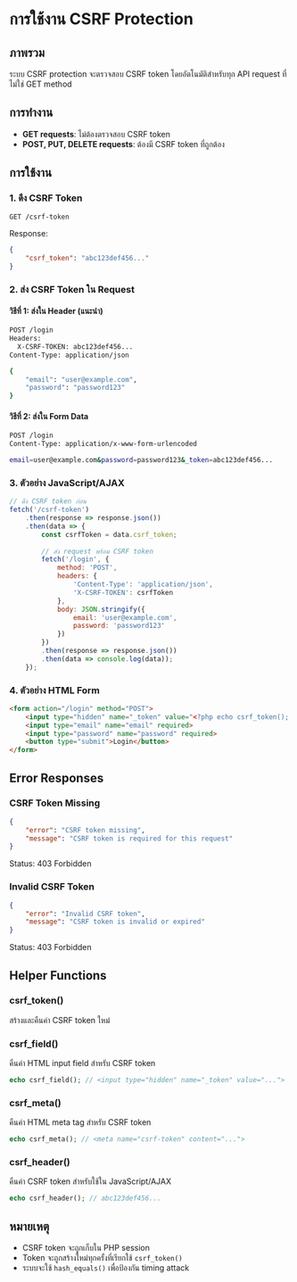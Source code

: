 # การใช้งาน CSRF Protection

## ภาพรวม
ระบบ CSRF protection จะตรวจสอบ CSRF token โดยอัตโนมัติสำหรับทุก API request ที่ไม่ใช่ GET method

## การทำงาน
- **GET requests**: ไม่ต้องตรวจสอบ CSRF token
- **POST, PUT, DELETE requests**: ต้องมี CSRF token ที่ถูกต้อง

## การใช้งาน

### 1. ดึง CSRF Token
```bash
GET /csrf-token
```

Response:
```json
{
    "csrf_token": "abc123def456..."
}
```

### 2. ส่ง CSRF Token ใน Request

#### วิธีที่ 1: ส่งใน Header (แนะนำ)
```bash
POST /login
Headers:
  X-CSRF-TOKEN: abc123def456...
Content-Type: application/json

{
    "email": "user@example.com",
    "password": "password123"
}
```

#### วิธีที่ 2: ส่งใน Form Data
```bash
POST /login
Content-Type: application/x-www-form-urlencoded

email=user@example.com&password=password123&_token=abc123def456...
```

### 3. ตัวอย่าง JavaScript/AJAX

```javascript
// ดึง CSRF token ก่อน
fetch('/csrf-token')
    .then(response => response.json())
    .then(data => {
        const csrfToken = data.csrf_token;
        
        // ส่ง request พร้อม CSRF token
        fetch('/login', {
            method: 'POST',
            headers: {
                'Content-Type': 'application/json',
                'X-CSRF-TOKEN': csrfToken
            },
            body: JSON.stringify({
                email: 'user@example.com',
                password: 'password123'
            })
        })
        .then(response => response.json())
        .then(data => console.log(data));
    });
```

### 4. ตัวอย่าง HTML Form

```html
<form action="/login" method="POST">
    <input type="hidden" name="_token" value="<?php echo csrf_token(); ?>">
    <input type="email" name="email" required>
    <input type="password" name="password" required>
    <button type="submit">Login</button>
</form>
```

## Error Responses

### CSRF Token Missing
```json
{
    "error": "CSRF token missing",
    "message": "CSRF token is required for this request"
}
```
Status: 403 Forbidden

### Invalid CSRF Token
```json
{
    "error": "Invalid CSRF token",
    "message": "CSRF token is invalid or expired"
}
```
Status: 403 Forbidden

## Helper Functions

### csrf_token()
สร้างและคืนค่า CSRF token ใหม่

### csrf_field()
คืนค่า HTML input field สำหรับ CSRF token
```php
echo csrf_field(); // <input type="hidden" name="_token" value="...">
```

### csrf_meta()
คืนค่า HTML meta tag สำหรับ CSRF token
```php
echo csrf_meta(); // <meta name="csrf-token" content="...">
```

### csrf_header()
คืนค่า CSRF token สำหรับใช้ใน JavaScript/AJAX
```php
echo csrf_header(); // abc123def456...
```

## หมายเหตุ
- CSRF token จะถูกเก็บใน PHP session
- Token จะถูกสร้างใหม่ทุกครั้งที่เรียกใช้ `csrf_token()`
- ระบบจะใช้ `hash_equals()` เพื่อป้องกัน timing attack
